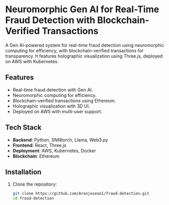 # Neuromorphic Gen AI for Real-Time Fraud Detection with Blockchain-Verified Transactions

A Gen AI-powered system for real-time fraud detection using neuromorphic computing for efficiency, with blockchain-verified transactions for transparency. It features holographic visualization using Three.js, deployed on AWS with Kubernetes.

## Features
- Real-time fraud detection with Gen AI.
- Neuromorphic computing for efficiency.
- Blockchain-verified transactions using Ethereum.
- Holographic visualization with 3D UI.
- Deployed on AWS with multi-user support.

## Tech Stack
- **Backend**: Python, SNNtorch, Llama, Web3.py
- **Frontend**: React, Three.js
- **Deployment**: AWS, Kubernetes, Docker
- **Blockchain**: Ethereum

## Installation
1. Clone the repository:
   ```bash
   git clone https://github.com/Aronjoseoo1/fraud-detection.git
   cd fraud-detection
